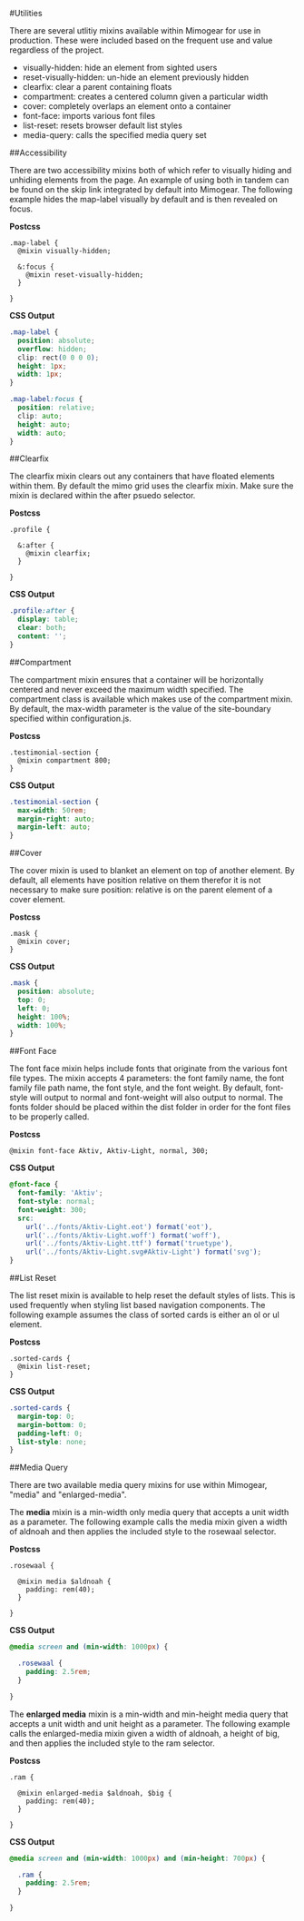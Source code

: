 #Utilities

There are several utlitiy mixins available within Mimogear for use in production. These were included based on the frequent use and value regardless of the project.

* visually-hidden: hide an element from sighted users
* reset-visually-hidden: un-hide an element previously hidden
* clearfix: clear a parent containing floats
* compartment: creates a centered column given a particular width
* cover: completely overlaps an element onto a container
* font-face: imports various font files
* list-reset: resets browser default list styles
* media-query: calls the specified media query set

##Accessibility

There are two accessibility mixins both of which refer to visually hiding and unhiding elements from the page. An example of using both in tandem can be found on the skip link integrated by default into Mimogear. The following example hides the map-label visually by default and is then revealed on focus.

**Postcss**

```postcss
.map-label {
  @mixin visually-hidden;

  &:focus {
    @mixin reset-visually-hidden;
  }

}
```

**CSS Output**

```css
.map-label {
  position: absolute;
  overflow: hidden;
  clip: rect(0 0 0 0);
  height: 1px;
  width: 1px;
}

.map-label:focus {
  position: relative;
  clip: auto;
  height: auto;
  width: auto;
}
```

##Clearfix

The clearfix mixin clears out any containers that have floated elements within them. By default the mimo grid uses the clearfix mixin. Make sure the mixin is declared within the after psuedo selector.

**Postcss**

```postcss
.profile {

  &:after {
    @mixin clearfix;
  }

}
```

**CSS Output**

```css
.profile:after {
  display: table;
  clear: both;
  content: '';
}
```

##Compartment

The compartment mixin ensures that a container will be horizontally centered and never exceed the maximum width specified. The compartment class is available which makes use of the compartment mixin. By default, the max-width parameter is the value of the site-boundary specified within configuration.js.

**Postcss**

```postcss
.testimonial-section {
  @mixin compartment 800;
}
```

**CSS Output**

```css
.testimonial-section {
  max-width: 50rem;
  margin-right: auto;
  margin-left: auto;
}
```

##Cover

The cover mixin is used to blanket an element on top of another element. By default, all elements have position relative on them therefor it is not necessary to make sure position: relative is on the parent element of a cover element.

**Postcss**

```postcss
.mask {
  @mixin cover;
}
```

**CSS Output**

```css
.mask {
  position: absolute;
  top: 0;
  left: 0;
  height: 100%;
  width: 100%;
}
```

##Font Face

The font face mixin helps include fonts that originate from the various font file types. The mixin accepts 4 parameters: the font family name, the font family file path name, the font style, and the font weight. By default, font-style will output to normal and font-weight will also output to normal. The fonts folder should be placed within the dist folder in order for the font files to be properly called.

**Postcss**

```postcss
@mixin font-face Aktiv, Aktiv-Light, normal, 300;
```

**CSS Output**

```css
@font-face {
  font-family: 'Aktiv';
  font-style: normal;
  font-weight: 300;
  src:
    url('../fonts/Aktiv-Light.eot') format('eot'),
    url('../fonts/Aktiv-Light.woff') format('woff'),
    url('../fonts/Aktiv-Light.ttf') format('truetype'),
    url('../fonts/Aktiv-Light.svg#Aktiv-Light') format('svg');
}
```

##List Reset

The list reset mixin is available to help reset the default styles of lists. This is used frequently when styling list based navigation components. The following example assumes the class of sorted cards is either an ol or ul element.

**Postcss**

```postcss
.sorted-cards {
  @mixin list-reset;
}
```

**CSS Output**

```CSS
.sorted-cards {
  margin-top: 0;
  margin-bottom: 0;
  padding-left: 0;
  list-style: none;
}
```

##Media Query

There are two available media query mixins for use within Mimogear, "media" and "enlarged-media".

The **media** mixin is a min-width only media query that accepts a unit width as a parameter. The following example calls the media mixin given a width of aldnoah and then applies the included style to the rosewaal selector.

**Postcss**

```postcss
.rosewaal {

  @mixin media $aldnoah {
    padding: rem(40);
  }

}
```

**CSS Output**

```css
@media screen and (min-width: 1000px) {

  .rosewaal {
    padding: 2.5rem;
  }

}
```

The **enlarged media** mixin is a min-width and min-height media query that accepts a unit width and unit height as a parameter. The following example calls the enlarged-media mixin given a width of aldnoah, a height of big, and then applies the included style to the ram selector.

**Postcss**

```postcss
.ram {

  @mixin enlarged-media $aldnoah, $big {
    padding: rem(40);
  }

}
```

**CSS Output**

```CSS
@media screen and (min-width: 1000px) and (min-height: 700px) {

  .ram {
    padding: 2.5rem;
  }

}
```
